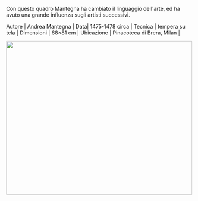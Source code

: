 
Con questo quadro Mantegna ha cambiato il linguaggio dell'arte, ed ha avuto una grande influenza sugli artisti successivi.

Autore | 	Andrea Mantegna |
Data|	1475-1478 circa |
Tecnica |	tempera su tela |
Dimensioni |	68×81 cm |
Ubicazione |	Pinacoteca di Brera, Milan |


<img src="https://upload.wikimedia.org/wikipedia/commons/f/f4/The_dead_Christ_and_three_mourners%2C_by_Andrea_Mantegna.jpg" 
width="500" height="414">

